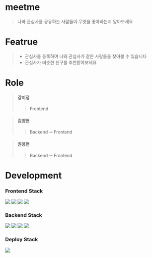 # meetme
> 나와 관심사를 공유하는 사람들이 무엇을 좋아하는지 알아보세요

# Featrue
>* 관심사를 등록하여 나와 관심사가 같은 사람들을 찾아볼 수 있습니다
>* 관심사가 비슷한 친구를 추천받아보세요

# Role
>  #### 강미정
>> Frontend

> #### 김양현
>> Backend ⇀ Frontend

> #### 권용현
>> Backend ⇀ Frontend

# Development
### Frontend Stack
<img src="https://img.shields.io/badge/html-E34F26?style=for-the-badge&logo=html5&logoColor=white">
<img src="https://img.shields.io/badge/css-1572B6?style=for-the-badge&logo=css3&logoColor=white">
<img src="https://img.shields.io/badge/javascript-F7DF1E?style=for-the-badge&logo=javascript&logoColor=black">
<img src="https://img.shields.io/badge/react-61DAFB?style=for-the-badge&logo=react&logoColor=black">

### Backend Stack
<img src="https://img.shields.io/badge/node.js-228B22?style=for-the-badge&logo=node.js&logoColor=white">
<img src="https://img.shields.io/badge/express-006400?style=for-the-badge&logo=express&logoColor=white">
<img src="https://img.shields.io/badge/json%20web%20token-8A2BE2?style=for-the-badge&logo=json%20web%20tokens&logoColor=white">
<img src="https://img.shields.io/badge/mysql-97E4FA?style=for-the-badge&logo=mysql&logoColor=black">

### Deploy Stack
<img src="https://img.shields.io/badge/amazon%20AWS-232F3E?style=for-the-badge&logo=amazon%20AWS&logoColor=white">
